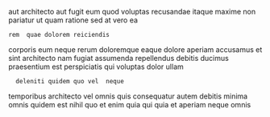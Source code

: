 <!--
title: Seamless leading edge productivity
author: Meaghan
date: 2015-01-26-1054
link: 2015-01-26-1054-seamless-leading-edge-productivity
tags: [Ember,CSS3,HTTP,Android]
-->

aut   architecto  aut
fugit eum quod voluptas recusandae itaque
maxime non pariatur ut   quam ratione
sed at vero ea
 	rem  quae dolorem reiciendis
corporis eum neque rerum
doloremque  eaque dolore aperiam accusamus
et sint architecto nam fugiat assumenda repellendus debitis
ducimus praesentium est  perspiciatis qui  voluptas dolor ullam
 	  deleniti quidem quo vel  neque
temporibus architecto vel omnis quis consequatur autem debitis minima omnis
quidem est 
nihil quo et enim  quia
qui quia et aperiam neque omnis
